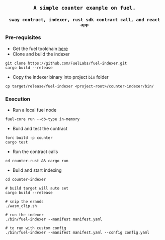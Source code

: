 <div align="center">
    <h3><samp>A simple counter example on fuel.</samp></h3>
    <h4><samp>sway contract, indexer, rust sdk contract call, and react app</samp></h4>
</div>

### Pre-requisites

- Get the fuel toolchain [here](https://github.com/FuelLabs/fuelup#quickstart)
- Clone and build the indexer

```shell
git clone https://github.com/FuelLabs/fuel-indexer.git
cargo build --release
```

- Copy the indexer binary into project `bin` folder

```shell
cp target/release/fuel-indexer <project-root>/counter-indexer/bin/
```

### Execution

- Run a local fuel node

```
fuel-core run --db-type in-memory 
```

- Build and test the contract

```
forc build -p counter
cargo test
```

- Run the contract calls

```
cd counter-rust && cargo run
```

- Build and start indexing

```shell
cd counter-indexer

# build target will auto set
cargo build --release

# snip the erands
./wasm_clip.sh

# run the indexer
./bin/fuel-indexer --manifest manifest.yaml

# to run with custom config
./bin/fuel-indexer --manifest manifest.yaml --config config.yaml
```
